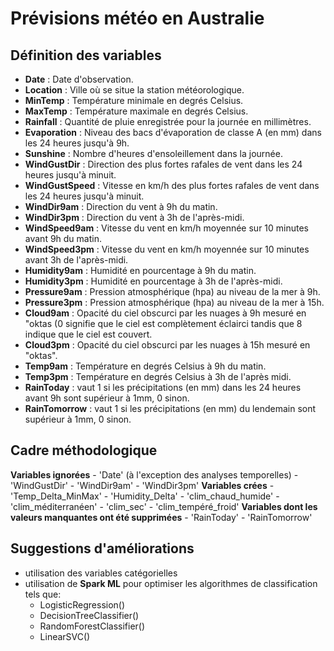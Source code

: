 # Prévisions météo en Australie

## Définition des variables
- **Date** : Date d'observation.
- **Location** : Ville où se situe la station météorologique.
- **MinTemp** : Température minimale en degrés Celsius.
- **MaxTemp** : Température maximale en degrés Celsius.
- **Rainfall** : Quantité de pluie enregistrée pour la journée en millimètres.
- **Evaporation** : Niveau des bacs d'évaporation de classe A (en mm) dans les 24 heures jusqu'à 9h.
- **Sunshine** : Nombre d'heures d'ensoleillement dans la journée.
- **WindGustDir** : Direction des plus fortes rafales de vent dans les 24 heures jusqu'à minuit.
- **WindGustSpeed** : Vitesse en km/h des plus fortes rafales de vent dans les 24 heures jusqu'à minuit.
- **WindDir9am** : Direction du vent à 9h du matin.
- **WindDir3pm** : Direction du vent à 3h de l'après-midi.
- **WindSpeed9am** : Vitesse du vent en km/h moyennée sur 10 minutes avant 9h du matin.
- **WindSpeed3pm** : Vitesse du vent en km/h moyennée sur 10 minutes avant 3h de l'après-midi.
- **Humidity9am** : Humidité en pourcentage à 9h du matin.
- **Humidity3pm** : Humidité en pourcentage à 3h de l'après-midi.
- **Pressure9am** : Pression atmosphérique (hpa) au niveau de la mer à 9h.
- **Pressure3pm** : Pression atmosphérique (hpa) au niveau de la mer à 15h.
- **Cloud9am** : Opacité du ciel obscurci par les nuages à 9h mesuré en "oktas (0 signifie que le ciel est complètement éclairci tandis que 8 indique que le ciel est couvert.
- **Cloud3pm** : Opacité du ciel obscurci par les nuages à 15h mesuré en "oktas".
- **Temp9am** : Température en degrés Celsius à 9h du matin.
- **Temp3pm** : Température en degrés Celsius à 3h de l'après midi.
- **RainToday** : vaut 1 si les précipitations (en mm) dans les 24 heures avant 9h sont supérieur à 1mm, 0 sinon.
- **RainTomorrow** : vaut 1 si les précipitations (en mm) du lendemain sont supérieur à 1mm, 0 sinon.

## Cadre méthodologique
**Variables ignorées** 
    - 'Date' (à l'exception des analyses temporelles)
    - 'WindGustDir'
    - 'WindDir9am'
    - 'WindDir3pm'
**Variables crées**
    - 'Temp_Delta_MinMax'
    - 'Humidity_Delta'
    - 'clim_chaud_humide'
    - 'clim_méditerranéen'
    - 'clim_sec'
    - 'clim_tempéré_froid'
**Variables dont les valeurs manquantes ont été supprimées**
    - 'RainToday'
    - 'RainTomorrow'

## Suggestions d'améliorations
- utilisation des variables catégorielles
- utilisation de **Spark ML** pour optimiser les algorithmes de classification tels que:
    - LogisticRegression() 
    - DecisionTreeClassifier()
    - RandomForestClassifier()
    - LinearSVC()